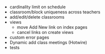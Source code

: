 - cardinality limit on schedule
- classroom/block uniqueness across teachers
- add/edit/delete classrooms
- views
  - move Add New link on index pages
  - cancel links on create views
- custom error pages
- Dynamic add class meetings (Hotwire)
- tests

